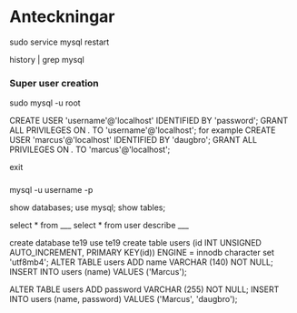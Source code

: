 # Anteckningar
sudo service mysql restart

history | grep mysql

### Super user creation
sudo mysql -u root


CREATE USER 'username'@'localhost' IDENTIFIED BY 'password';
GRANT ALL PRIVILEGES ON *.* TO 'username'@'localhost';
for example
CREATE USER 'marcus'@'localhost' IDENTIFIED BY 'daugbro';
GRANT ALL PRIVILEGES ON *.* TO 'marcus'@'localhost';

exit
###
mysql -u username -p


show databases;
use mysql;
show tables;

select * from ___
select * from user
describe ___

create database te19
use te19
create table users (id INT UNSIGNED AUTO_INCREMENT, PRIMARY KEY(id)) ENGINE = innodb character set 'utf8mb4';
ALTER TABLE users ADD name VARCHAR (140) NOT NULL;
INSERT INTO users (name) VALUES ('Marcus');

ALTER TABLE users ADD password VARCHAR (255) NOT NULL;
INSERT INTO users (name, password) VALUES ('Marcus', 'daugbro');

##

##

##

##

##

##

##

##